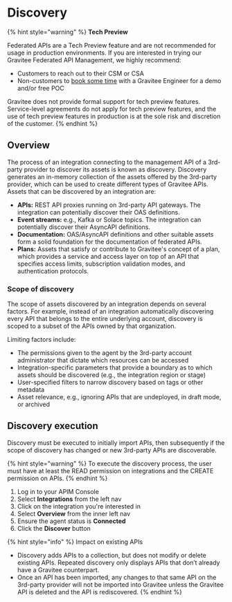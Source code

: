 # Discovery

{% hint style="warning" %}
**Tech Preview**

Federated APIs are a Tech Preview feature and are not recommended for usage in production environments. If you are interested in trying our Gravitee Federated API Management, we highly recommend:

* Customers to reach out to their CSM or CSA
* Non-customers to [book some time](https://www.gravitee.io/demo) with a Gravitee Engineer for a demo and/or free POC



Gravitee does not provide formal support for tech preview features. Service-level agreements do not apply for tech preview features, and the use of tech preview features in production is at the sole risk and discretion of the customer.
{% endhint %}

## Overview

The process of an integration connecting to the management API of a 3rd-party provider to discover its assets is known as discovery. Discovery generates an in-memory collection of the assets offered by the 3rd-party provider, which can be used to create different types of Gravitee APIs. Assets that can be discovered by an integration are:&#x20;

* **APIs:** REST API proxies running on 3rd-party API gateways. The integration can potentially discover their OAS definitions.
* **Event streams:** e.g., Kafka or Solace topics. The integration can potentially discover their AsyncAPI definitions.
* **Documentation:** OAS/AsyncAPI definitions and other suitable assets form a solid foundation for the documentation of federated APIs.
* **Plans:** Assets that satisfy or contribute to Gravitee's concept of a plan, which provides a service and access layer on top of an API that specifies access limits, subscription validation modes, and authentication protocols.

### Scope of discovery

The scope of assets discovered by an integration depends on several factors. For example, instead of an integration automatically discovering every API that belongs to the entire underlying account, discovery is scoped to a subset of the APIs owned by that organization.&#x20;

Limiting factors include:

* The permissions given to the agent by the 3rd-party account administrator that dictate which resources can be accessed
* Integration-specific parameters that provide a boundary as to which assets should be discovered (e.g., the integration region or stage)
* User-specified filters to narrow discovery based on tags or other metadata
* Asset relevance, e.g., ignoring APIs that are undeployed, in draft mode, or archived

## Discovery execution

Discovery must be executed to initially import APIs, then subsequently if the scope of discovery has changed or new 3rd-party APIs are discoverable.&#x20;

{% hint style="warning" %}
To execute the discovery process, the user must have at least the READ permission on integrations and the CREATE permission on APIs.
{% endhint %}

1. Log in to your APIM Console
2. Select **Integrations** from the left nav
3. Click on the integration you're interested in&#x20;
4. Select **Overview** from the inner left nav
5. Ensure the agent status is **Connected**
6. Click the **Discover** button

{% hint style="info" %}
Impact on existing APIs

* Discovery adds APIs to a collection, but does not modify or delete existing APIs. Repeated discovery only displays APIs that don’t already have a Gravitee counterpart.
* Once an API has been imported, any changes to that same API on the 3rd-party provider will not be imported into Gravitee unless the Gravitee API is deleted and the API is rediscovered.
{% endhint %}
